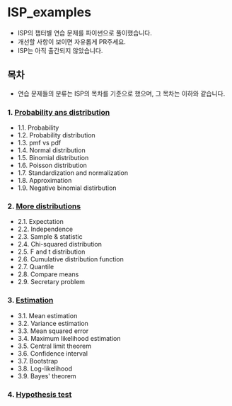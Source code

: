 # ISP_examples
- ISP의 챕터별 연습 문제를 파이썬으로 풀이했습니다.
- 개선할 사항이 보이면 자유롭게 PR주세요.
- ISP는 아직 출간되지 않았습니다.

## 목차
- 연습 문제들의 분류는 ISP의 목차를 기준으로 했으며, 그 목차는 이하와 같습니다.
### 1. [Probability ans distribution](https://github.com/sichu91/ISP_examples/tree/main/1.Probability_and_distribution)
- 1.1. Probability
- 1.2. Probability distribution
- 1.3. pmf vs pdf
- 1.4. Normal distribution
- 1.5. Binomial distribution
- 1.6. Poisson distribution
- 1.7. Standardization and normalization
- 1.8. Approximation
- 1.9. Negative binomial distirbution

### 2. [More distributions](https://github.com/sichu91/ISP_examples/tree/main/1.Probability_and_distribution)
- 2.1. Expectation
- 2.2. Independence
- 2.3. Sample & statistic
- 2.4. Chi-squared distribution
- 2.5. F and t distribution
- 2.6. Cumulative distribution function
- 2.7. Quantile
- 2.8. Compare means
- 2.9. Secretary problem

### 3. [Estimation](https://github.com/sichu91/ISP_examples/tree/main/1.Probability_and_distribution)
- 3.1. Mean estimation
- 3.2. Variance estimation
- 3.3. Mean squared error
- 3.4. Maximum likelihood estimation
- 3.5. Central limit theorem
- 3.6. Confidence interval
- 3.7. Bootstrap
- 3.8. Log-likelihood
- 3.9. Bayes' theorem

### 4. [Hypothesis test](https://github.com/sichu91/ISP_examples/tree/main/1.Probability_and_distribution)
